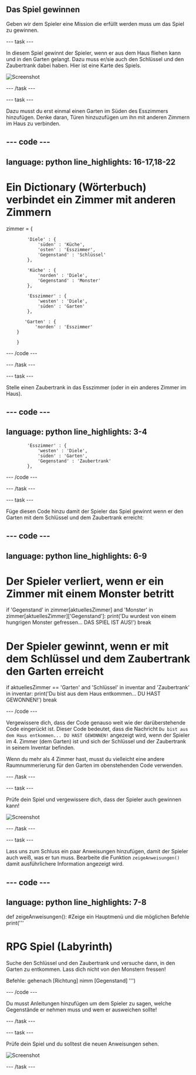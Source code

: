 ## Das Spiel gewinnen

Geben wir dem Spieler eine Mission die erfüllt werden muss um das Spiel zu gewinnen.

--- task ---

In diesem Spiel gewinnt der Spieler, wenn er aus dem Haus fliehen kann und in den Garten gelangt. Dazu muss er/sie auch den Schlüssel und den Zaubertrank dabei haben. Hier ist eine Karte des Spiels.

![Screenshot](images/rpg-final-map.png)

--- /task ---

--- task ---

Dazu musst du erst einmal einen Garten im Süden des Esszimmers hinzufügen. Denke daran, Türen hinzuzufügen um ihn mit anderen Zimmern im Haus zu verbinden.

--- code ---
---
language: python
line_highlights: 16-17,18-22
---

# Ein Dictionary (Wörterbuch) verbindet ein Zimmer mit anderen Zimmern

zimmer = {

            'Diele' : {
                'süden' : 'Küche',
                'osten' : 'Esszimmer',
                'Gegenstand' : 'Schlüssel'
            },
    
            'Küche' : {
                'norden' : 'Diele',
                'Gegenstand' : 'Monster'
            },
    
            'Esszimmer' : {
                'westen' : 'Diele',
                'süden' : 'Garten'
            },
    
           'Garten' : {
               'norden' : 'Esszimmer'
        }
    
        }
    

--- /code ---

--- /task ---

--- task ---

Stelle einen Zaubertrank in das Esszimmer (oder in ein anderes Zimmer im Haus).

--- code ---
---
language: python
line_highlights: 3-4
---

            'Esszimmer' : {
                'westen' : 'Diele',
                'süden' : 'Garten',
                'Gegenstand' : 'Zaubertrank'
            },
    

--- /code ---

--- /task ---

--- task ---

Füge diesen Code hinzu damit der Spieler das Spiel gewinnt wenn er den Garten mit dem Schlüssel und dem Zaubertrank erreicht:

--- code ---
---
language: python
line_highlights: 6-9
---

# Der Spieler verliert, wenn er ein Zimmer mit einem Monster betritt

if 'Gegenstand' in zimmer\[aktuellesZimmer] and 'Monster' in zimmer[aktuellesZimmer\]\['Gegenstand'\]: print('Du wurdest von einem hungrigen Monster gefressen... DAS SPIEL IST AUS!') break

# Der Spieler gewinnt, wenn er mit dem Schlüssel und dem Zaubertrank den Garten erreicht

if aktuellesZimmer == 'Garten' and 'Schlüssel' in inventar and 'Zaubertrank' in inventar: print('Du bist aus dem Haus entkommen... DU HAST GEWONNEN!') break

--- /code ---

Vergewissere dich, dass der Code genauso weit wie der darüberstehende Code eingerückt ist. Dieser Code bedeutet, dass die Nachricht `Du bist aus dem Haus entkommen... DU HAST GEWONNEN!` angezeigt wird, wenn der Spieler im 4. Zimmer (dem Garten) ist und sich der Schlüssel und der Zaubertrank in seinem Inventar befinden.

Wenn du mehr als 4 Zimmer hast, musst du vielleicht eine andere Raumnummerierung für den Garten im obenstehenden Code verwenden.

--- /task ---

--- task ---

Prüfe dein Spiel und vergewissere dich, dass der Spieler auch gewinnen kann!

![Screenshot](images/rpg-win-test.png)

--- /task ---

--- task ---

Lass uns zum Schluss ein paar Anweisungen hinzufügen, damit der Spieler auch weiß, was er tun muss. Bearbeite die Funktion `zeigeAnweisungen()` damit ausführlichere Information angezeigt wird.

--- code ---
---
language: python
line_highlights: 7-8
---

def zeigeAnweisungen(): #Zeige ein Hauptmenü und die möglichen Befehle print('''

# RPG Spiel (Labyrinth)

Suche den Schlüssel und den Zaubertrank und versuche dann, in den Garten zu entkommen. Lass dich nicht von den Monstern fressen!

Befehle: gehenach [Richtung] nimm [Gegenstand] ''')

--- /code ---

Du musst Anleitungen hinzufügen um dem Spieler zu sagen, welche Gegenstände er nehmen muss und wem er ausweichen sollte!

--- /task ---

--- task ---

Prüfe dein Spiel und du solltest die neuen Anweisungen sehen.

![Screenshot](images/rpg-instructions-test.png)

--- /task ---